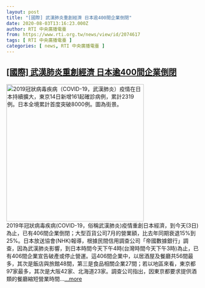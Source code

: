```yaml
---
layout: post
title: "[國際] 武漢肺炎重創經濟 日本逾400間企業倒閉"
date: 2020-08-03T13:16:23.000Z
author: RTI 中央廣播電臺
from: https://www.rti.org.tw/news/view/id/2074617
tags: [ RTI 中央廣播電臺 ]
categories: [ news, RTI 中央廣播電臺 ]
---
```

<!--1596460583000-->
[[國際] 武漢肺炎重創經濟 日本逾400間企業倒閉](https://www.rti.org.tw/news/view/id/2074617)
------

<div>
<img src="https://static.rti.org.tw/assets/thumbnails/2020/04/14/20200414000151M.jpg" width="360" alt="2019冠狀病毒疾病（COVID-19，武漢肺炎）疫情在日本持續擴大，東京14日新增161起確診病例，累計2319例。日本全境累計首度突破8000例。圖為街景。" title="2019冠狀病毒疾病（COVID-19，武漢肺炎）疫情在日本持續擴大，東京14日新增161起確診病例，累計2319例。日本全境累計首度突破8000例。圖為街景。"><br>2019年冠狀病毒疾病(COVID-19，俗稱武漢肺炎)疫情重創日本經濟，到今天(3日)為止，已有406間企業倒閉；大型百貨公司7月的營業額，比去年同期衰退15%到25%。日本放送協會(NHK)報導，根據民間信用調查公司「帝國數據銀行」調查，因為武漢肺炎影響，到日本時間今天下午4時(台灣時間今天下午3時)為止，已有406間企業宣告破產或停止營運。這406間企業中，以居酒屋及餐廳共56間最多，其次是飯店與旅館48間，第三是食品相關企業27間；若以地區來看，東京都97家最多，其次是大阪42家、北海道23家。調查公司指出，因東京都要求提供酒類的餐廳縮短營業時間...<a target="_blank" href="https://www.rti.org.tw/news/view/id/2074617">...more</a>
</div>
